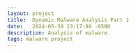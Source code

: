 ```yaml
---
layout: project
title:  Dynamic Malware Analysis Part 1
date:   2024-05-30 13:17:00 -0500
description: Analysis of malware.
tags: malware project
---
```


